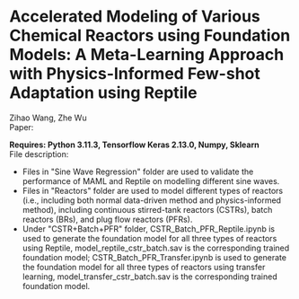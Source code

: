 # Accelerated Modeling of Various Chemical Reactors using Foundation Models: A Meta-Learning Approach with Physics-Informed Few-shot Adaptation using Reptile

Zihao Wang, Zhe Wu </br>
Paper:  </br>

**Requires: Python 3.11.3, Tensorflow Keras 2.13.0, Numpy, Sklearn** </br>
File description:
* Files in "Sine Wave Regression" folder are used to validate the performance of MAML and Reptile on modelling different sine waves. </br>
* Files in "Reactors" folder are used to model different types of reactors (i.e., including both normal data-driven method and physics-informed method), including continuous stirred-tank reactors (CSTRs), batch reactors (BRs), and plug flow reactors (PFRs). <br>
* Under "CSTR+Batch+PFR" folder, CSTR_Batch_PFR_Reptile.ipynb is used to generate the foundation model for all three types of reactors using Reptile,
  model_reptile_cstr_batch.sav is the corresponding trained foundation model; CSTR_Batch_PFR_Transfer.ipynb is used to generate the foundation model for all three types of reactors using      transfer learning, model_transfer_cstr_batch.sav is the corresponding trained foundation model. </br>
